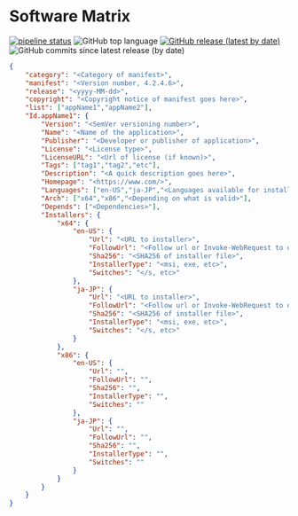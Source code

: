 # Software Matrix
                    
[![pipeline status](https://gitlab.com/reform-cloud/r-and-d/software-matrix/badges/master/pipeline.svg)](https://gitlab.com/reform-cloud/r-and-d/software-matrix/commits/master)
![GitHub top language](https://img.shields.io/github/languages/top/repasscloud/software-library?logo=powershell)
[![GitHub release (latest by date)](https://img.shields.io/github/v/release/repasscloud/software-library)](https://github.com/repasscloud/software-library/releases/latest)
![GitHub commits since latest release (by date)](https://img.shields.io/github/commits-since/repasscloud/software-library/latest)


```json
{
    "category": "<Category of manifest>",
    "manifest": "<Version number, 4.2.4.6>",
    "release": "<yyyy-MM-dd>",
    "copyright": "<Copyright notice of manifest goes here>",
    "list": ["appName1","appName2"],
    "Id.appName1": {
        "Version": "<SemVer versioning number>",
        "Name": "<Name of the application>",
        "Publisher": "<Developer or publisher of application>",
        "License": "<License type>",
        "LicenseURL": "<Url of license (if known)>",
        "Tags": ["tag1","tag2","etc"],
        "Description": "<A quick description goes here>",
        "Homepage": "<https://www.com/>",
        "Languages": ["en-US","ja-JP","<Languages available for installer>"],
        "Arch": ["x64","x86","<Depending on what is valid>"],
        "Depends": ["<Dependencies>"],
        "Installers": {
            "x64": {
                "en-US": {
                    "Url": "<URL to installer>",
                    "FollowUrl": "<Follow url or Invoke-WebRequest to obain>",
                    "Sha256": "<SHA256 of installer file>",
                    "InstallerType": "<msi, exe, etc>",
                    "Switches": "</s, etc>"
                },
                "ja-JP": {
                    "Url": "<URL to installer>",
                    "FollowUrl": "<Follow url or Invoke-WebRequest to obain>",
                    "Sha256": "<SHA256 of installer file>",
                    "InstallerType": "<msi, exe, etc>",
                    "Switches": "</s, etc>"
                }
            },
            "x86": {
                "en-US": {
                    "Url": "",
                    "FollowUrl": "",
                    "Sha256": "",
                    "InstallerType": "",
                    "Switches": ""
                },
                "ja-JP": {
                    "Url": "",
                    "FollowUrl": "",
                    "Sha256": "",
                    "InstallerType": "",
                    "Switches": ""
                }
            }
        }
    }
}
```
